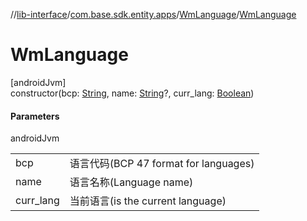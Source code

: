 //[lib-interface](../../../index.md)/[com.base.sdk.entity.apps](../index.md)/[WmLanguage](index.md)/[WmLanguage](-wm-language.md)

# WmLanguage

[androidJvm]\
constructor(bcp: [String](https://kotlinlang.org/api/latest/jvm/stdlib/kotlin/-string/index.html), name: [String](https://kotlinlang.org/api/latest/jvm/stdlib/kotlin/-string/index.html)?, curr_lang: [Boolean](https://kotlinlang.org/api/latest/jvm/stdlib/kotlin/-boolean/index.html))

#### Parameters

androidJvm

| | |
|---|---|
| bcp | 语言代码(BCP 47 format for languages) |
| name | 语言名称(Language name) |
| curr_lang | 当前语言(is the current language) |
